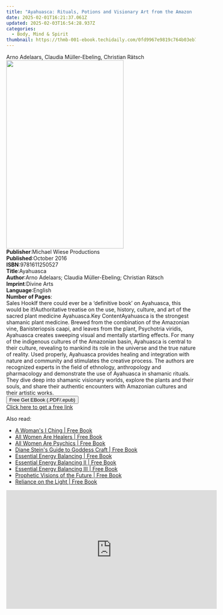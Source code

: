 ```yaml
---
title: "Ayahuasca: Rituals, Potions and Visionary Art from the Amazon | Free Book"
date: 2025-02-01T16:21:37.061Z
updated: 2025-02-03T16:54:28.937Z
categories:
  - Body, Mind & Spirit
thumbnail: https://thmb-001-ebook.techidaily.com/0fd9967e9819c764b03eb7474ffb41ab0b4f8bb7c7ce4f5c91982508a0496f69.jpg
---
```

<main id="book-container">
  <div class="flex flex-col">
    <div class="book-brief flex-1 py-6 px-4 sm:p-6 md:py-10 md:px-8">
      <!-- brief-->
      <div class="book-brief-main">
        Arno Adelaars, Claudia Müller-Ebeling, Christian Rätsch
      </div>
    </div>
    <div
      class="book-meta-info flex-1 grid gap-4 col-start-1 col-end-3 row-start-1 sm:mb-6 sm:grid-cols-4 lg:gap-6 lg:col-start-2 lg:row-end-6 lg:row-span-6 lg:mb-0"
    >
      <div
        class="book-meta-info-left place-content-center mt-4 p-4 text-sm leading-6 col-start-2 col-span-2 dark:text-slate-400"
      >
        <img
          class="w-full h-500 object-cover rounded-lg sm:h-255 sm:col-span-2 lg:col-span-full"
          src="https://img-001-ebook.techidaily.com/fa7c9b4b9fc19d0437ba69a8ca05bd9f7a65baf8cdfa9e45c43386e9ed66344d.jpg"
          alt=""
          width="312"
          height="500"
        />
      </div>
      <div
        class="book-meta-info-right mt-2 col-start-1 row-start-2 col-span-3 self-center"
      >
        <!-- meta data  -->
        <div class="flex flex-col px-4 md:px-8">
          <div class="flex-1">
            <strong>Publisher</strong>:<span class="px-2"
              >Michael Wiese Productions</span
            >
          </div>
          <div class="flex-1">
            <strong>Published</strong>:<span class="px-2">October 2016</span>
          </div>
          <div class="flex-1">
            <strong>ISBN</strong>:<span class="px-2">9781611250527</span>
          </div>
          <div class="flex-1">
            <strong>Title</strong>:<span class="px-2">Ayahuasca</span>
          </div>
          <div class="flex-1">
            <strong>Author</strong>:<span class="px-2"
              >Arno Adelaars; Claudia Müller-Ebeling; Christian Rätsch</span
            >
          </div>
          <div class="flex-1">
            <strong>Imprint</strong>:<span class="px-2">Divine Arts</span>
          </div>
          <div class="flex-1">
            <strong>Language</strong>:<span class="px-2">English</span>
          </div>
          <div class="flex-1">
            <strong>Number of Pages</strong>:<span class="px-2"></span>
          </div>
        </div>
      </div>
    </div>
    <div class="book-description flex-1 py-6 px-4 sm:p-6 md:py-10 md:px-8">
      <div class="book-description-main">
        <div accordion-content="" id="description">
          Sales HookIf there could ever be a ‘definitive book’ on Ayahuasca,
          this would be it!Authoritative treatise on the use, history, culture,
          and art of the sacred plant medicine Ayahuasca.Key ContentAyahuasca is
          the strongest shamanic plant medicine. Brewed from the combination of
          the Amazonian vine, Banisteriopsis caapi, and leaves from the plant,
          Psychotria viridis, Ayahuasca creates sweeping visual and mentally
          startling effects. For many of the indigenous cultures of the
          Amazonian basin, Ayahuasca is central to their culture, revealing to
          mankind its role in the universe and the true nature of reality. Used
          properly, Ayahuasca provides healing and integration with nature and
          community and stimulates the creative process. The authors are
          recognized experts in the field of ethnology, anthropology and
          pharmacology and demonstrate the use of Ayahuasca in shamanic rituals.
          They dive deep into shamanic visionary worlds, explore the plants and
          their souls, and share their authentic encounters with Amazonian
          cultures and their artistic works.
        </div>
      </div>
    </div>
    <div class="book-excerpts flex-1 py-6 px-4 sm:p-6 md:py-10 md:px-8"></div>
    <div
      class="book-about-author flex-1 py-6 px-4 sm:p-6 md:py-10 md:px-8"
    ></div>
    <div class="book-free-get flex-1 py-6 px-4 sm:p-6 md:py-10 md:px-8">
      <button
        id="btn-free-get"
        class="bg-blue-500 hover:bg-blue-700 text-white font-bold py-2 px-4 rounded"
      >
        Free Get EBook (.PDF/.epub)
      </button>
      <div id="countdown-display" class="px-2 text-lg mt-2"></div>
      <a
        id="free-link"
        class="hidden bg-blue-500 hover:bg-blue-700 text-white font-bold py-2 px-4 rounded"
        href="https://www.ebooks.com/en-us/book/211316721/ayahuasca-rituals-potions-and-visionary-art-from-the-amazon/arno-adelaars/"
        target="_blank"
        >Click here to get a free link</a
      >
    </div>
    <script>
      let countdownTime = 0;
      let countdownInterval = null;
      document
        .getElementById('btn-free-get')
        .addEventListener('click', startCountdown);
      function startCountdown() {
        countdownTime = new Date().getTime() + 60000 * 3;
        countdownInterval = setInterval(updateCountdown, 1000);
        document.getElementById('btn-free-get').disabled = true;
        document
          .getElementById('btn-free-get')
          .classList.add('bg-gray-500', 'cursor-not-allowed');
      }
      function updateCountdown() {
        let currentTime = new Date().getTime();
        let timeLeft = countdownTime - currentTime;
        let secondsLeft = Math.floor(timeLeft / 1000);
        document.getElementById('countdown-display').innerHTML =
          `Remaining time: ${secondsLeft} seconds.`;
        if (secondsLeft <= 0) {
          clearInterval(countdownInterval);
          document.getElementById('btn-free-get').classList.add('hidden');
          document.getElementById('free-link').classList.remove('hidden');
          document.getElementById('countdown-display').innerHTML = '';
        }
      }
    </script>
  </div>
</main>

<ins class="adsbygoogle"
      style="display:block"
      data-ad-client="ca-pub-7571918770474297"
      data-ad-slot="8358498916"
      data-ad-format="auto"
      data-full-width-responsive="true"></ins>
    

<span class="atpl-alsoreadstyle">Also read:</span>
<div><ul>
<li><a href="https://novels-ebooks.techidaily.com/620369-9780307783752-a-womans-i-ching/"><u>A Woman's I Ching | Free Book</u></a></li>
<li><a href="https://novels-ebooks.techidaily.com/620371-9780307783776-all-women-are-healers/"><u>All Women Are Healers | Free Book</u></a></li>
<li><a href="https://novels-ebooks.techidaily.com/620370-9780307783769-all-women-are-psychics/"><u>All Women Are Psychics | Free Book</u></a></li>
<li><a href="https://novels-ebooks.techidaily.com/620373-9780307783646-diane-steins-guide-to-goddess-craft/"><u>Diane Stein's Guide to Goddess Craft | Free Book</u></a></li>
<li><a href="https://novels-ebooks.techidaily.com/620367-9780307783738-essential-energy-balancing/"><u>Essential Energy Balancing | Free Book</u></a></li>
<li><a href="https://novels-ebooks.techidaily.com/620365-9780307783714-essential-energy-balancing-ii/"><u>Essential Energy Balancing II | Free Book</u></a></li>
<li><a href="https://novels-ebooks.techidaily.com/620366-9780307783721-essential-energy-balancing-iii/"><u>Essential Energy Balancing III | Free Book</u></a></li>
<li><a href="https://novels-ebooks.techidaily.com/620363-9780307783691-prophetic-visions-of-the-future/"><u>Prophetic Visions of the Future | Free Book</u></a></li>
<li><a href="https://novels-ebooks.techidaily.com/620364-9780307783707-reliance-on-the-light/"><u>Reliance on the Light | Free Book</u></a></li>
</ul></div>

<!-- affiliate ads begin -->
<iframe width="560" height="315" src="https://www.youtube.com/embed/xtylXDY9YfA?si=VonzSiDFGCpJm2uC" title="YouTube video player" frameborder="0" allow="accelerometer; autoplay; clipboard-write; encrypted-media; gyroscope; picture-in-picture; web-share" referrerpolicy="strict-origin-when-cross-origin" allowfullscreen></iframe>
<!-- affiliate ads end -->

